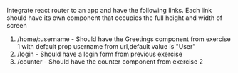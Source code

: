 Integrate react router to an app and have the following links. Each link should have its own component that occupies the full height and width of screen

1. /home/:username - Should have the Greetings component from exercise 1 with default prop username from url,default value is "User"
2. /login - Should have a login form from previous exercise
3. /counter - Should have the counter component from exercise 2

